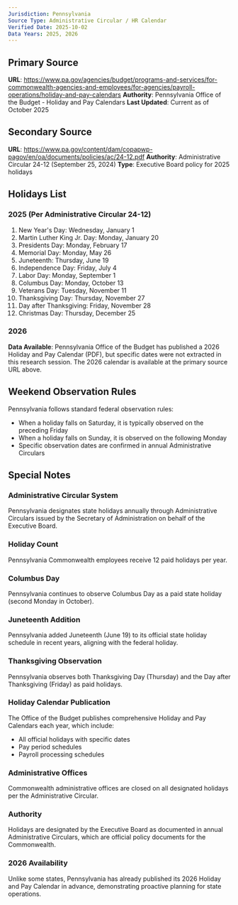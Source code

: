 ```yaml
---
Jurisdiction: Pennsylvania
Source Type: Administrative Circular / HR Calendar
Verified Date: 2025-10-02
Data Years: 2025, 2026
---
```


## Primary Source
**URL**: https://www.pa.gov/agencies/budget/programs-and-services/for-commonwealth-agencies-and-employees/for-agencies/payroll-operations/holiday-and-pay-calendars
**Authority**: Pennsylvania Office of the Budget - Holiday and Pay Calendars
**Last Updated**: Current as of October 2025

## Secondary Source
**URL**: https://www.pa.gov/content/dam/copapwp-pagov/en/oa/documents/policies/ac/24-12.pdf
**Authority**: Administrative Circular 24-12 (September 25, 2024)
**Type**: Executive Board policy for 2025 holidays

## Holidays List

### 2025 (Per Administrative Circular 24-12)
1. New Year's Day: Wednesday, January 1
2. Martin Luther King Jr. Day: Monday, January 20
3. Presidents Day: Monday, February 17
4. Memorial Day: Monday, May 26
5. Juneteenth: Thursday, June 19
6. Independence Day: Friday, July 4
7. Labor Day: Monday, September 1
8. Columbus Day: Monday, October 13
9. Veterans Day: Tuesday, November 11
10. Thanksgiving Day: Thursday, November 27
11. Day after Thanksgiving: Friday, November 28
12. Christmas Day: Thursday, December 25

### 2026
**Data Available**: Pennsylvania Office of the Budget has published a 2026 Holiday and Pay Calendar (PDF), but specific dates were not extracted in this research session. The 2026 calendar is available at the primary source URL above.

## Weekend Observation Rules
Pennsylvania follows standard federal observation rules:
- When a holiday falls on Saturday, it is typically observed on the preceding Friday
- When a holiday falls on Sunday, it is observed on the following Monday
- Specific observation dates are confirmed in annual Administrative Circulars

## Special Notes

### Administrative Circular System
Pennsylvania designates state holidays annually through Administrative Circulars issued by the Secretary of Administration on behalf of the Executive Board.

### Holiday Count
Pennsylvania Commonwealth employees receive 12 paid holidays per year.

### Columbus Day
Pennsylvania continues to observe Columbus Day as a paid state holiday (second Monday in October).

### Juneteenth Addition
Pennsylvania added Juneteenth (June 19) to its official state holiday schedule in recent years, aligning with the federal holiday.

### Thanksgiving Observation
Pennsylvania observes both Thanksgiving Day (Thursday) and the Day after Thanksgiving (Friday) as paid holidays.

### Holiday Calendar Publication
The Office of the Budget publishes comprehensive Holiday and Pay Calendars each year, which include:
- All official holidays with specific dates
- Pay period schedules
- Payroll processing schedules

### Administrative Offices
Commonwealth administrative offices are closed on all designated holidays per the Administrative Circular.

### Authority
Holidays are designated by the Executive Board as documented in annual Administrative Circulars, which are official policy documents for the Commonwealth.

### 2026 Availability
Unlike some states, Pennsylvania has already published its 2026 Holiday and Pay Calendar in advance, demonstrating proactive planning for state operations.
